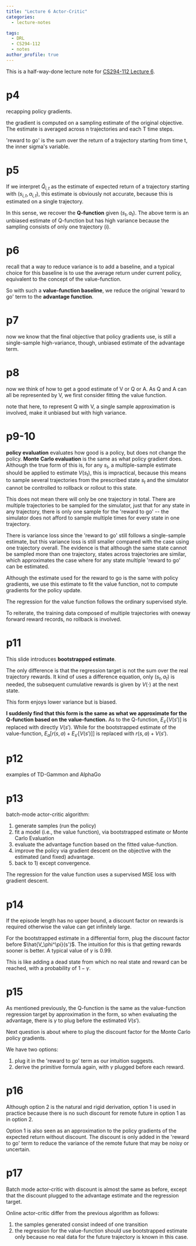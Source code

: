 ```yaml
---
title: "Lecture 6 Actor-Critic"
categories:
  - lecture-notes

tags:
  - DRL
  - CS294-112
  - notes
author_profile: true
---
```

This is a half-way-done lecture note for [CS294-112 Lecture 6](http://rail.eecs.berkeley.edu/deeprlcourse/static/slides/lec-6.pdf).

# p4
recapping policy gradients.

the gradient is computed on a sampling estimate of the original objective. The estimate is averaged across n trajectories and each T time steps.

'reward to go' is the sum over the return of a trajectory starting from time t, the inner sigma's variable.
# p5
If we interpret $\hat{Q}_{i,t}$ as the estimate of expected return of a trajectory starting with $(s_{i,t},a_{i,t})$, this estimate is obviously not accurate, because this is estimated on a single trajectory.

In this sense, we recover the **Q-function** given $(s_{t},a_{t})$. The above term is an unbiased estimate of Q-function but has high variance because the sampling consists of only one trajectory (i).
# p6
recall that a way to reduce variance is to add a baseline, and a typical choice for this baseline is to use the average return under current policy, equivalent to the concept of the value-function.

So with such a **value-function baseline**, we reduce the original 'reward to go' term to the **advantage function**.
# p7
now we know that the final objective that policy gradients use, is still a single-sample high-variance, though, unbiased estimate of the advantage term.
# p8
now we think of how to get a good estimate of V or Q or A.
As Q and A can all be represented by V, we first consider fitting the value function.

note that here, to represent Q with V, a single sample approximation is involved, make it unbiased but with high variance.
# p9-10
**policy evaluation** evaluates how good is a policy, but does not change the policy.
**Monte Carlo evaluation** is the same as what policy gradient does. Although the true form of this is, for any $s_t$, a multiple-sample estimate should be applied to estimate $V(s_t)$, this is impractical, because this means to sample several trajectories from the prescribed state $s_t$ and the simulator cannot be controlled to rollback or rollout to this state. 

This does not mean there will only be one trajectory in total. There are multiple trajectories to be sampled for the simulator, just that for any state in any trajectory, there is only one sample for the 'reward to go' -- the simulator does not afford to sample multiple times for every state in one trajectory.

There is variance loss since the 'reward to go' still follows a single-sample estimate, but this variance loss is still smaller compared with the case using one trajectory overall. The evidence is that although the same state cannot be sampled more than one trajectory, states across trajectories are similar, which approximates the case where for any state multiple 'reward to go' can be estimated.

Although the estimate used for the reward to go is the same with policy gradients, we use this estimate to fit the value function, not to compute gradients for the policy update.

The regression for the value function follows the ordinary supervised style.

To reiterate, the training data composed of multiple trajectories with oneway forward reward records, no rollback is involved.
# p11
This slide introduces **bootstrapped estimate**.

The only difference is that the regression target is not the sum over the real trajectory rewards. It kind of uses a difference equation, only $(s_t,a_t)$ is needed, the subsequent cumulative rewards is given by $V(\cdot)$ at the next state.

This form enjoys lower variance but is biased.

**I suddenly find that this form is the same as what we approximate for the Q-function based on the value-function.** As to the Q-function, $E_{s'}[V(s')]$ is replaced with directly $V(s')$. While for the bootstrapped estimate of the value-function, $E_{a}[r(s,a)+E_{s'}[V(s')]]$ is replaced with $r(s,a)+V(s')$.

# p12
examples of TD-Gammon and AlphaGo

# p13
batch-mode actor-critic algorithm:
1) generate samples (run the policy)
2) fit a model (i.e., the value function), via bootstrapped estimate or Monte Carlo Evaluation
3) evaluate the advantage function based on the fitted value-function.
4) improve the policy via gradient descent on the objective with the estimated (and fixed) advantage.
5) back to 1) except convergence.

The regression for the value function uses a supervised MSE loss with gradient descent.

# p14
If the episode length has no upper bound, a discount factor on rewards is required otherwise the value can get infinitely large.

For the bootstrapped estimate in a differential form, plug the discount factor before $\hat{V_\phi^\pi}(s')$.  The intuition for this is that getting rewards sooner is better. A typical value of $\gamma$ is 0.99.

This is like adding a dead state from which no real state and reward can be reached, with a probability of $1-\gamma$.

# p15
As mentioned previously, the Q-function is the same as the value-function regression target by approximation in the form, so when evaluating the advantage, there is $\gamma$ to plug before the estimated $V(s')$.

Next question is about where to plug the discount factor for the Monte Carlo policy gradients.

We have two options:
1) plug it in the 'reward to go' term as our intuition suggests.
2) derive the primitive formula again, with $\gamma$ plugged before each reward.

# p16
Although option 2 is the natural and rigid derivation, option 1 is used in practice because there is no such discount for remote future in option 1 as in option 2.

Option 1 is also seen as an approximation to the policy gradients of the expected return without discount. The discount is only added in the 'reward to go' term to reduce the variance of the remote future that may be noisy or uncertain.

# p17
Batch mode actor-critic with discount is almost the same as before, except that the discount plugged to the advantage estimate and the regression target.

Online actor-critic differ from the previous algorithm as follows:
1) the samples generated consist indeed of one transition
2) the regression for the value-function should use bootstrapped estimate only because no real data for the future trajectory is known in this case.



<!--stackedit_data:
eyJoaXN0b3J5IjpbLTE5MTQ2NjY1MzAsLTIwODg3NDY2MTJdfQ
==
-->